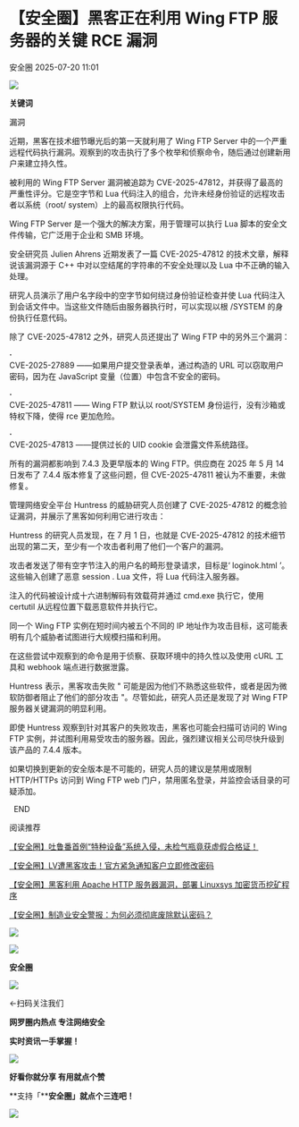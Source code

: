 #  【安全圈】黑客正在利用 Wing FTP 服务器的关键 RCE 漏洞  
 安全圈   2025-07-20 11:01  
  
![](https://mmbiz.qpic.cn/sz_mmbiz_png/aBHpjnrGylgOvEXHviaXu1fO2nLov9bZ055v7s8F6w1DD1I0bx2h3zaOx0Mibd5CngBwwj2nTeEbupw7xpBsx27Q/640?wx_fmt=other&from=appmsg&tp=webp&wxfrom=5&wx_lazy=1&wx_co=1 "")  
  
  
**关键词**  
  
  
  
漏洞  
  
  
近期，黑客在技术细节曝光后的第一天就利用了 Wing FTP Server 中的一个严重远程代码执行漏洞。观察到的攻击执行了多个枚举和侦察命令，随后通过创建新用户来建立持久性。  
  
被利用的 Wing FTP Server 漏洞被追踪为 CVE-2025-47812，并获得了最高的严重性评分。它是空字节和 Lua 代码注入的组合，允许未经身份验证的远程攻击者以系统（root/ system）上的最高权限执行代码。  
  
Wing FTP Server 是一个强大的解决方案，用于管理可以执行 Lua 脚本的安全文件传输，它广泛用于企业和 SMB 环境。  
  
安全研究员 Julien Ahrens 近期发表了一篇 CVE-2025-47812 的技术文章，解释说该漏洞源于 C++ 中对以空结尾的字符串的不安全处理以及 Lua 中不正确的输入处理。  
  
研究人员演示了用户名字段中的空字节如何绕过身份验证检查并使 Lua 代码注入到会话文件中。当这些文件随后由服务器执行时，可以实现以根 /SYSTEM 的身份执行任意代码。  
  
除了 CVE-2025-47812 之外，研究人员还提出了 Wing FTP 中的另外三个漏洞：  
  
**·**  
CVE-2025-27889 ——如果用户提交登录表单，通过构造的 URL 可以窃取用户密码，因为在 JavaScript 变量（位置）中包含不安全的密码。  
  
**·**  
CVE-2025-47811 —— Wing FTP 默认以 root/SYSTEM 身份运行，没有沙箱或特权下降，使得 rce 更加危险。  
  
**·**  
CVE-2025-47813 ——提供过长的 UID cookie 会泄露文件系统路径。  
  
所有的漏洞都影响到 7.4.3 及更早版本的 Wing FTP。供应商在 2025 年 5 月 14 日发布了 7.4.4 版本修复了这些问题，但 CVE-2025-47811 被认为不重要，未做修复。  
  
管理网络安全平台 Huntress 的威胁研究人员创建了 CVE-2025-47812 的概念验证漏洞，并展示了黑客如何利用它进行攻击：  
  
Huntress 的研究人员发现，在 7 月 1 日，也就是 CVE-2025-47812 的技术细节出现的第二天，至少有一个攻击者利用了他们一个客户的漏洞。  
  
攻击者发送了带有空字节注入的用户名的畸形登录请求，目标是‘ loginok.html ’。这些输入创建了恶意 session . Lua 文件，将 Lua 代码注入服务器。  
  
注入的代码被设计成十六进制解码有效载荷并通过 cmd.exe 执行它，使用 certutil 从远程位置下载恶意软件并执行它。  
  
同一个 Wing FTP 实例在短时间内被五个不同的 IP 地址作为攻击目标，这可能表明有几个威胁者试图进行大规模扫描和利用。  
  
在这些尝试中观察到的命令是用于侦察、获取环境中的持久性以及使用 cURL 工具和 webhook 端点进行数据泄露。  
  
Huntress 表示，黑客攻击失败 " 可能是因为他们不熟悉这些软件，或者是因为微软防御者阻止了他们的部分攻击 "。尽管如此，研究人员还是发现了对 Wing FTP 服务器关键漏洞的明显利用。  
  
即使 Huntress 观察到针对其客户的失败攻击，黑客也可能会扫描可访问的 Wing FTP 实例，并试图利用易受攻击的服务器。因此，强烈建议相关公司尽快升级到该产品的 7.4.4 版本。  
  
如果切换到更新的安全版本是不可能的，研究人员的建议是禁用或限制 HTTP/HTTPs 访问到 Wing FTP web 门户，禁用匿名登录，并监控会话目录的可疑添加。  
  
  
  END    
  
  
阅读推荐  
  
  
[【安全圈】吐鲁番首例“特种设备”系统入侵，未检气瓶竟获虚假合格证！](https://mp.weixin.qq.com/s?__biz=MzIzMzE4NDU1OQ==&mid=2652070725&idx=1&sn=982b3d7e4a51d4cedb62c1c5ac08a23c&scene=21#wechat_redirect)  
  
  
  
[【安全圈】LV遭黑客攻击！官方紧急通知客户立即修改密码](https://mp.weixin.qq.com/s?__biz=MzIzMzE4NDU1OQ==&mid=2652070725&idx=2&sn=ffa655ec005a16609cb9bbeb76295759&scene=21#wechat_redirect)  
  
  
  
[【安全圈】黑客利用 Apache HTTP 服务器漏洞，部署 Linuxsys 加密货币挖矿程序](https://mp.weixin.qq.com/s?__biz=MzIzMzE4NDU1OQ==&mid=2652070725&idx=3&sn=0ed096ca126a498dcb6caff13372e355&scene=21#wechat_redirect)  
  
  
  
[【安全圈】制造业安全警报：为何必须彻底废除默认密码？](https://mp.weixin.qq.com/s?__biz=MzIzMzE4NDU1OQ==&mid=2652070714&idx=1&sn=ccd1231536a99cc8c6648c5aaf2470c1&scene=21#wechat_redirect)  
  
  
  
  
![](https://mmbiz.qpic.cn/mmbiz_gif/aBHpjnrGylgeVsVlL5y1RPJfUdozNyCEft6M27yliapIdNjlcdMaZ4UR4XxnQprGlCg8NH2Hz5Oib5aPIOiaqUicDQ/640?wx_fmt=gif "")  
  
  
  
![](https://mmbiz.qpic.cn/mmbiz_png/aBHpjnrGylgeVsVlL5y1RPJfUdozNyCEDQIyPYpjfp0XDaaKjeaU6YdFae1iagIvFmFb4djeiahnUy2jBnxkMbaw/640?wx_fmt=png "")  
  
**安全圈**  
  
![](https://mmbiz.qpic.cn/mmbiz_gif/aBHpjnrGylgeVsVlL5y1RPJfUdozNyCEft6M27yliapIdNjlcdMaZ4UR4XxnQprGlCg8NH2Hz5Oib5aPIOiaqUicDQ/640?wx_fmt=gif "")  
  
  
←扫码关注我们  
  
**网罗圈内热点 专注网络安全**  
  
**实时资讯一手掌握！**  
  
  
![](https://mmbiz.qpic.cn/mmbiz_gif/aBHpjnrGylgeVsVlL5y1RPJfUdozNyCE3vpzhuku5s1qibibQjHnY68iciaIGB4zYw1Zbl05GQ3H4hadeLdBpQ9wEA/640?wx_fmt=gif "")  
  
**好看你就分享 有用就点个赞**  
  
**支持「****安全圈」就点个三连吧！**  
  
![](https://mmbiz.qpic.cn/mmbiz_gif/aBHpjnrGylgeVsVlL5y1RPJfUdozNyCE3vpzhuku5s1qibibQjHnY68iciaIGB4zYw1Zbl05GQ3H4hadeLdBpQ9wEA/640?wx_fmt=gif "")  
  
  
